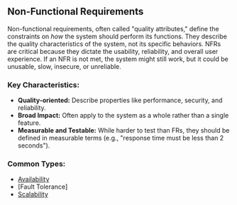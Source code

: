 ## Non-Functional Requirements
Non-functional requirements, often called "quality attributes," define the constraints on _how_ the system should perform its functions. They describe the quality characteristics of the system, not its specific behaviors. NFRs are critical because they dictate the usability, reliability, and overall user experience.
If an NFR is not met, the system might still work, but it could be unusable, slow, insecure, or unreliable.
### **Key Characteristics:**
- **Quality-oriented:** Describe properties like performance, security, and reliability.
- **Broad Impact:** Often apply to the system as a whole rather than a single feature.
- **Measurable and Testable:** While harder to test than FRs, they should be defined in measurable terms (e.g., "response time must be less than 2 seconds").
### **Common Types:**
- [Availability](availability.md)
- [Fault Tolerance]
- [Scalability](scalability.md)